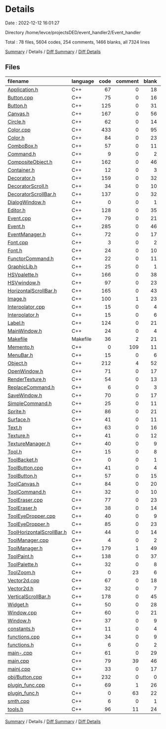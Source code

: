 # Details

Date : 2022-12-12 16:01:27

Directory /home/levce/projectsDED/event_handler2/Event_handler

Total : 78 files,  5604 codes, 254 comments, 1466 blanks, all 7324 lines

[Summary](results.md) / Details / [Diff Summary](diff.md) / [Diff Details](diff-details.md)

## Files
| filename | language | code | comment | blank | total |
| :--- | :--- | ---: | ---: | ---: | ---: |
| [Application.h](/Application.h) | C++ | 67 | 0 | 18 | 85 |
| [Button.cpp](/Button.cpp) | C++ | 75 | 0 | 16 | 91 |
| [Button.h](/Button.h) | C++ | 125 | 0 | 31 | 156 |
| [Canvas.h](/Canvas.h) | C++ | 167 | 0 | 56 | 223 |
| [Circle.h](/Circle.h) | C++ | 62 | 0 | 14 | 76 |
| [Color.cpp](/Color.cpp) | C++ | 433 | 0 | 95 | 528 |
| [Color.h](/Color.h) | C++ | 84 | 0 | 23 | 107 |
| [ComboBox.h](/ComboBox.h) | C++ | 57 | 0 | 11 | 68 |
| [Command.h](/Command.h) | C++ | 9 | 0 | 2 | 11 |
| [CompositeObject.h](/CompositeObject.h) | C++ | 162 | 0 | 46 | 208 |
| [Container.h](/Container.h) | C++ | 12 | 0 | 3 | 15 |
| [Decorator.h](/Decorator.h) | C++ | 159 | 0 | 32 | 191 |
| [DecoratorScroll.h](/DecoratorScroll.h) | C++ | 34 | 0 | 10 | 44 |
| [DecoratorScrollBar.h](/DecoratorScrollBar.h) | C++ | 137 | 0 | 32 | 169 |
| [DialogWindow.h](/DialogWindow.h) | C++ | 0 | 0 | 1 | 1 |
| [Editor.h](/Editor.h) | C++ | 128 | 0 | 35 | 163 |
| [Event.cpp](/Event.cpp) | C++ | 79 | 0 | 21 | 100 |
| [Event.h](/Event.h) | C++ | 285 | 0 | 46 | 331 |
| [EventManager.h](/EventManager.h) | C++ | 72 | 0 | 17 | 89 |
| [Font.cpp](/Font.cpp) | C++ | 3 | 0 | 2 | 5 |
| [Font.h](/Font.h) | C++ | 24 | 0 | 10 | 34 |
| [FunctorCommand.h](/FunctorCommand.h) | C++ | 22 | 0 | 11 | 33 |
| [GraphicLib.h](/GraphicLib.h) | C++ | 25 | 0 | 1 | 26 |
| [HSVpalette.h](/HSVpalette.h) | C++ | 166 | 0 | 38 | 204 |
| [HSVwindow.h](/HSVwindow.h) | C++ | 97 | 0 | 23 | 120 |
| [HorizontalScrollBar.h](/HorizontalScrollBar.h) | C++ | 165 | 0 | 43 | 208 |
| [Image.h](/Image.h) | C++ | 100 | 1 | 23 | 124 |
| [Interpolator.cpp](/Interpolator.cpp) | C++ | 15 | 0 | 4 | 19 |
| [Interpolator.h](/Interpolator.h) | C++ | 15 | 0 | 6 | 21 |
| [Label.h](/Label.h) | C++ | 124 | 0 | 21 | 145 |
| [MainWindow.h](/MainWindow.h) | C++ | 24 | 0 | 4 | 28 |
| [Makefile](/Makefile) | Makefile | 36 | 2 | 21 | 59 |
| [Memento.h](/Memento.h) | C++ | 0 | 109 | 11 | 120 |
| [MenuBar.h](/MenuBar.h) | C++ | 15 | 0 | 6 | 21 |
| [Object.h](/Object.h) | C++ | 212 | 4 | 52 | 268 |
| [OpenWindow.h](/OpenWindow.h) | C++ | 71 | 0 | 17 | 88 |
| [RenderTexture.h](/RenderTexture.h) | C++ | 54 | 0 | 13 | 67 |
| [ReplaceCommand.h](/ReplaceCommand.h) | C++ | 6 | 0 | 3 | 9 |
| [SaveWindow.h](/SaveWindow.h) | C++ | 70 | 0 | 17 | 87 |
| [SimpleCommand.h](/SimpleCommand.h) | C++ | 25 | 0 | 11 | 36 |
| [Sprite.h](/Sprite.h) | C++ | 86 | 0 | 21 | 107 |
| [Surface.h](/Surface.h) | C++ | 41 | 0 | 11 | 52 |
| [Text.h](/Text.h) | C++ | 63 | 0 | 16 | 79 |
| [Texture.h](/Texture.h) | C++ | 41 | 0 | 12 | 53 |
| [TextureManager.h](/TextureManager.h) | C++ | 40 | 0 | 9 | 49 |
| [Tool.h](/Tool.h) | C++ | 15 | 0 | 8 | 23 |
| [ToolBacket.h](/ToolBacket.h) | C++ | 0 | 0 | 1 | 1 |
| [ToolButton.cpp](/ToolButton.cpp) | C++ | 41 | 0 | 4 | 45 |
| [ToolButton.h](/ToolButton.h) | C++ | 57 | 0 | 15 | 72 |
| [ToolCanvas.h](/ToolCanvas.h) | C++ | 84 | 0 | 20 | 104 |
| [ToolCommand.h](/ToolCommand.h) | C++ | 32 | 0 | 10 | 42 |
| [ToolEraser.cpp](/ToolEraser.cpp) | C++ | 77 | 0 | 23 | 100 |
| [ToolEraser.h](/ToolEraser.h) | C++ | 38 | 0 | 14 | 52 |
| [ToolEyeDropper.cpp](/ToolEyeDropper.cpp) | C++ | 40 | 0 | 9 | 49 |
| [ToolEyeDropper.h](/ToolEyeDropper.h) | C++ | 85 | 0 | 23 | 108 |
| [ToolHorizontalScrollBar.h](/ToolHorizontalScrollBar.h) | C++ | 44 | 0 | 14 | 58 |
| [ToolManager.cpp](/ToolManager.cpp) | C++ | 4 | 0 | 2 | 6 |
| [ToolManager.h](/ToolManager.h) | C++ | 179 | 1 | 49 | 229 |
| [ToolPaint.h](/ToolPaint.h) | C++ | 138 | 0 | 37 | 175 |
| [ToolPalette.h](/ToolPalette.h) | C++ | 32 | 0 | 8 | 40 |
| [ToolZoom.h](/ToolZoom.h) | C++ | 0 | 23 | 6 | 29 |
| [Vector2d.cpp](/Vector2d.cpp) | C++ | 67 | 0 | 18 | 85 |
| [Vector2d.h](/Vector2d.h) | C++ | 32 | 0 | 7 | 39 |
| [VerticalScrollBar.h](/VerticalScrollBar.h) | C++ | 178 | 0 | 45 | 223 |
| [Widget.h](/Widget.h) | C++ | 50 | 0 | 28 | 78 |
| [Window.cpp](/Window.cpp) | C++ | 60 | 0 | 21 | 81 |
| [Window.h](/Window.h) | C++ | 37 | 0 | 9 | 46 |
| [constants.h](/constants.h) | C++ | 11 | 0 | 4 | 15 |
| [functions.cpp](/functions.cpp) | C++ | 34 | 0 | 9 | 43 |
| [functions.h](/functions.h) | C++ | 6 | 0 | 2 | 8 |
| [main-.cpp](/main-.cpp) | C++ | 61 | 0 | 29 | 90 |
| [main.cpp](/main.cpp) | C++ | 79 | 39 | 46 | 164 |
| [mainj.cpp](/mainj.cpp) | C++ | 33 | 0 | 17 | 50 |
| [obj/Button.cpp](/obj/Button.cpp) | C++ | 232 | 0 | 0 | 232 |
| [plugin_func.cpp](/plugin_func.cpp) | C++ | 69 | 1 | 26 | 96 |
| [plugin_func.h](/plugin_func.h) | C++ | 0 | 63 | 22 | 85 |
| [smth.cpp](/smth.cpp) | C++ | 6 | 0 | 1 | 7 |
| [tools.h](/tools.h) | C++ | 96 | 11 | 24 | 131 |

[Summary](results.md) / Details / [Diff Summary](diff.md) / [Diff Details](diff-details.md)